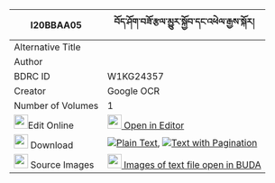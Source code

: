 |I20BBAA05|བོད་ཤོག་བཟོ་རྩལ་མྱུར་སྐྱོབ་དང་འཕེལ་རྒྱས་སྐོར། 
| --- | --- 
|Alternative Title |
|Author | 
|BDRC ID | W1KG24357
|Creator | Google OCR
|Number of Volumes| 1
|<img width="25" src="https://img.icons8.com/color/25/000000/edit-property.png">Edit Online| [<img width="25" src="https://avatars.githubusercontent.com/u/45091458?s=200&v=4"> Open in Editor](http://editor.openpecha.org/I20BBAA05)
|<img width="25" src="https://img.icons8.com/fluent/48/000000/download-2.png"/>  Download | [![](https://img.icons8.com/color/20/000000/txt.png)Plain Text](https://github.com/Openpecha/I20BBAA05/releases/download/v2/bo_shok_zotsal_nyur_kyob_dang__plain_I20BBAA05.zip), [![](https://img.icons8.com/color/20/000000/txt.png)Text with Pagination](https://github.com/Openpecha/I20BBAA05/releases/download/v2/bo_shok_zotsal_nyur_kyob_dang__pages_I20BBAA05.zip)
|<img width="25" src="https://img.icons8.com/plasticine/100/000000/pictures-folder.png"/>  Source Images | [<img width="25" src="https://library.bdrc.io/icons/BUDA-small.svg"> Images of text file open in BUDA](https://library.bdrc.io/show/bdr:W1KG24357)